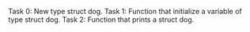 Task 0: New type struct dog.
Task 1: Function that initialize a variable of type struct dog.
Task 2: Function that prints a struct dog.
